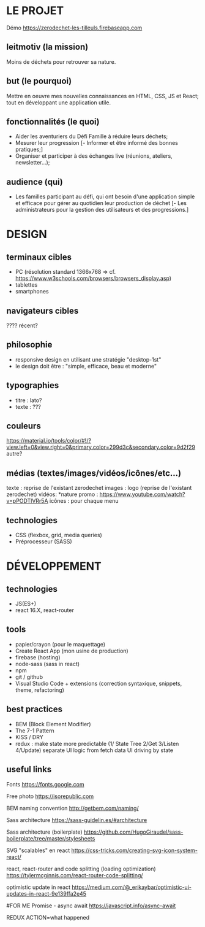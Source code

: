 # LE PROJET

Démo https://zerodechet-les-tilleuls.firebaseapp.com

## leitmotiv (la mission)
Moins de déchets pour retrouver sa nature.

## but (le pourquoi)
Mettre en oeuvre mes nouvelles connaissances en HTML, CSS, JS et React; tout en développant une application utile.

## fonctionnalités (le quoi)
- Aider les aventuriers du Défi Famille à réduire leurs déchets;
- Mesurer leur progression
[- Informer et être informé des bonnes pratiques;]
- Organiser et participer à des échanges live (réunions, ateliers, newsletter...);

## audience (qui)
- Les familles participant au défi, qui ont besoin d'une application simple et efficace pour gérer au quotidien leur production de déchet
[- Les administrateurs pour la gestion des utilisateurs et des progressions.]

# DESIGN

## terminaux cibles
- PC (résolution standard 1366x768 => cf. https://www.w3schools.com/browsers/browsers_display.asp)
- tablettes
- smartphones

## navigateurs cibles
???? récent?

## philosophie
- responsive design en utilisant une stratégie "desktop-1st"
- le design doit être : "simple, efficace, beau et moderne"

## typographies
- titre : lato?
- texte : ???

## couleurs
https://material.io/tools/color/#!/?view.left=0&view.right=0&primary.color=299d3c&secondary.color=9d2f29
autre?

## médias (textes/images/vidéos/icônes/etc...)
texte : reprise de l'existant zerodechet
images : logo (reprise de l'existant zerodechet)
vidéos:
*nature promo : https://www.youtube.com/watch?v=pPODTlVRr5A
icônes : pour chaque menu

## technologies
- CSS (flexbox, grid, media queries)
- Préprocesseur (SASS)

# DÉVELOPPEMENT

## technologies
- JS(ES+)
- react 16.X, react-router

## tools
- papier/crayon (pour le maquettage)
- Create React App (mon usine de production)
- firebase (hosting)
- node-sass (sass in react)
- npm
- git / github
- Visual Studio Code + extensions (correction syntaxique, snippets, theme, refactoring)

## best practices
- BEM (Block Element Modifier)
- The 7-1 Pattern
- KISS / DRY
- redux : make state more predictable
(1/ State Tree 2/Get 3/Listen 4/Update)
separate UI logic from fetch data
UI driving by state

## useful links
Fonts
https://fonts.google.com

Free photo
https://isorepublic.com

BEM naming convention
http://getbem.com/naming/

Sass architecture
https://sass-guidelin.es/#architecture

Sass architecture (boilerplate)
https://github.com/HugoGiraudel/sass-boilerplate/tree/master/stylesheets

SVG "scalables" en react
https://css-tricks.com/creating-svg-icon-system-react/

react, react-router and code splitting (loading optimization)
https://tylermcginnis.com/react-router-code-splitting/

optimistic update in react
https://medium.com/@_erikaybar/optimistic-ui-updates-in-react-9e139ffa2e45

#FOR ME
Promise - async await
https://javascript.info/async-await

REDUX
ACTION=what happened
